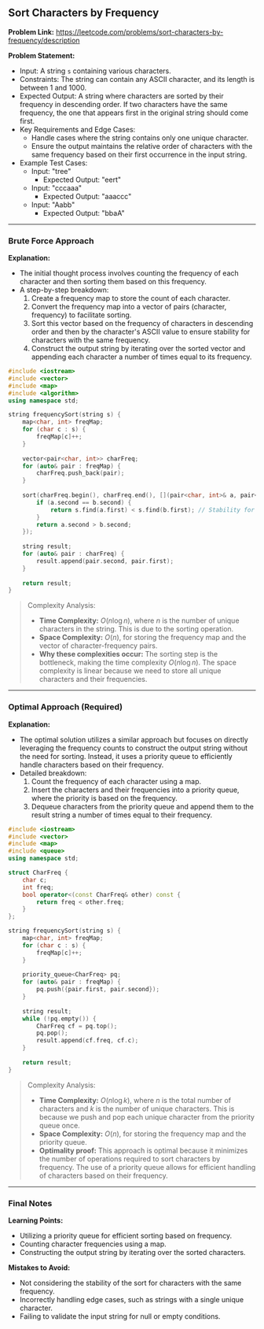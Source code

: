 ## Sort Characters by Frequency
**Problem Link:** https://leetcode.com/problems/sort-characters-by-frequency/description

**Problem Statement:**
- Input: A string `s` containing various characters.
- Constraints: The string can contain any ASCII character, and its length is between 1 and 1000.
- Expected Output: A string where characters are sorted by their frequency in descending order. If two characters have the same frequency, the one that appears first in the original string should come first.
- Key Requirements and Edge Cases:
  - Handle cases where the string contains only one unique character.
  - Ensure the output maintains the relative order of characters with the same frequency based on their first occurrence in the input string.
- Example Test Cases:
  - Input: "tree"
    - Expected Output: "eert"
  - Input: "cccaaa"
    - Expected Output: "aaaccc"
  - Input: "Aabb"
    - Expected Output: "bbaA"

---

### Brute Force Approach

**Explanation:**
- The initial thought process involves counting the frequency of each character and then sorting them based on this frequency. 
- A step-by-step breakdown:
  1. Create a frequency map to store the count of each character.
  2. Convert the frequency map into a vector of pairs (character, frequency) to facilitate sorting.
  3. Sort this vector based on the frequency of characters in descending order and then by the character's ASCII value to ensure stability for characters with the same frequency.
  4. Construct the output string by iterating over the sorted vector and appending each character a number of times equal to its frequency.

```cpp
#include <iostream>
#include <vector>
#include <map>
#include <algorithm>
using namespace std;

string frequencySort(string s) {
    map<char, int> freqMap;
    for (char c : s) {
        freqMap[c]++;
    }
    
    vector<pair<char, int>> charFreq;
    for (auto& pair : freqMap) {
        charFreq.push_back(pair);
    }
    
    sort(charFreq.begin(), charFreq.end(), [](pair<char, int>& a, pair<char, int>& b) {
        if (a.second == b.second) {
            return s.find(a.first) < s.find(b.first); // Stability for same frequency
        }
        return a.second > b.second;
    });
    
    string result;
    for (auto& pair : charFreq) {
        result.append(pair.second, pair.first);
    }
    
    return result;
}
```

> Complexity Analysis:
> - **Time Complexity:** $O(n \log n)$, where $n$ is the number of unique characters in the string. This is due to the sorting operation.
> - **Space Complexity:** $O(n)$, for storing the frequency map and the vector of character-frequency pairs.
> - **Why these complexities occur:** The sorting step is the bottleneck, making the time complexity $O(n \log n)$. The space complexity is linear because we need to store all unique characters and their frequencies.

---

### Optimal Approach (Required)

**Explanation:**
- The optimal solution utilizes a similar approach but focuses on directly leveraging the frequency counts to construct the output string without the need for sorting. Instead, it uses a priority queue to efficiently handle characters based on their frequency.
- Detailed breakdown:
  1. Count the frequency of each character using a map.
  2. Insert the characters and their frequencies into a priority queue, where the priority is based on the frequency.
  3. Dequeue characters from the priority queue and append them to the result string a number of times equal to their frequency.

```cpp
#include <iostream>
#include <vector>
#include <map>
#include <queue>
using namespace std;

struct CharFreq {
    char c;
    int freq;
    bool operator<(const CharFreq& other) const {
        return freq < other.freq;
    }
};

string frequencySort(string s) {
    map<char, int> freqMap;
    for (char c : s) {
        freqMap[c]++;
    }
    
    priority_queue<CharFreq> pq;
    for (auto& pair : freqMap) {
        pq.push({pair.first, pair.second});
    }
    
    string result;
    while (!pq.empty()) {
        CharFreq cf = pq.top();
        pq.pop();
        result.append(cf.freq, cf.c);
    }
    
    return result;
}
```

> Complexity Analysis:
> - **Time Complexity:** $O(n \log k)$, where $n$ is the total number of characters and $k$ is the number of unique characters. This is because we push and pop each unique character from the priority queue once.
> - **Space Complexity:** $O(n)$, for storing the frequency map and the priority queue.
> - **Optimality proof:** This approach is optimal because it minimizes the number of operations required to sort characters by frequency. The use of a priority queue allows for efficient handling of characters based on their frequency.

---

### Final Notes

**Learning Points:**
- Utilizing a priority queue for efficient sorting based on frequency.
- Counting character frequencies using a map.
- Constructing the output string by iterating over the sorted characters.

**Mistakes to Avoid:**
- Not considering the stability of the sort for characters with the same frequency.
- Incorrectly handling edge cases, such as strings with a single unique character.
- Failing to validate the input string for null or empty conditions.